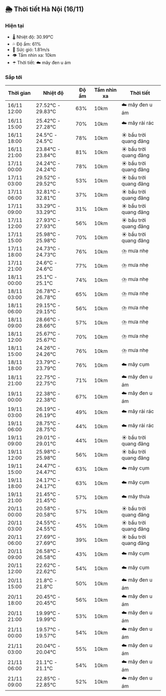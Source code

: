 ## 🌦️ Thời tiết Hà Nội (16/11)

### Hiện tại

- 🌡️ Nhiệt độ: 30.99℃
- 💦 Độ ẩm: 61%
- 💨 Sức gió: 1.81m/s
- 👁️ Tầm nhìn xa: 10km
- ☂️ Thời tiết: ☁️ mây đen u ám

### Sắp tới

| Thời gian | Nhiệt độ | Độ ẩm | Tầm nhìn xa | Thời tiết |
| --- | --- | --- | --- | --- |
| 16/11 12:00 | 27.52℃ - 29.83℃ | 63% | 10km | ☁️ mây đen u ám |
| 16/11 15:00 | 25.42℃ - 27.28℃ | 70% | 10km | ☁️ mây rải rác |
| 16/11 18:00 | 24.5℃ - 24.5℃ | 78% | 10km | ☀️ bầu trời quang đãng |
| 16/11 21:00 | 23.84℃ - 23.84℃ | 81% | 10km | ☀️ bầu trời quang đãng |
| 17/11 00:00 | 24.24℃ - 24.24℃ | 78% | 10km | ☀️ bầu trời quang đãng |
| 17/11 03:00 | 29.52℃ - 29.52℃ | 53% | 10km | ☀️ bầu trời quang đãng |
| 17/11 06:00 | 32.81℃ - 32.81℃ | 37% | 10km | ☀️ bầu trời quang đãng |
| 17/11 09:00 | 33.29℃ - 33.29℃ | 31% | 10km | ☀️ bầu trời quang đãng |
| 17/11 12:00 | 27.93℃ - 27.93℃ | 56% | 10km | ☀️ bầu trời quang đãng |
| 17/11 15:00 | 25.98℃ - 25.98℃ | 70% | 10km | ☀️ bầu trời quang đãng |
| 17/11 18:00 | 24.73℃ - 24.73℃ | 76% | 10km | ⛈️ mưa nhẹ |
| 17/11 21:00 | 24.6℃ - 24.6℃ | 77% | 10km | ⛈️ mưa nhẹ |
| 18/11 00:00 | 25.1℃ - 25.1℃ | 74% | 10km | ⛈️ mưa nhẹ |
| 18/11 03:00 | 26.78℃ - 26.78℃ | 65% | 10km | ⛈️ mưa nhẹ |
| 18/11 06:00 | 29.15℃ - 29.15℃ | 56% | 10km | ⛈️ mưa nhẹ |
| 18/11 09:00 | 28.66℃ - 28.66℃ | 57% | 10km | ⛈️ mưa nhẹ |
| 18/11 12:00 | 25.67℃ - 25.67℃ | 70% | 10km | ⛈️ mưa nhẹ |
| 18/11 15:00 | 24.26℃ - 24.26℃ | 76% | 10km | ⛈️ mưa nhẹ |
| 18/11 18:00 | 23.79℃ - 23.79℃ | 76% | 10km | ☁️ mây cụm |
| 18/11 21:00 | 22.75℃ - 22.75℃ | 71% | 10km | ☁️ mây đen u ám |
| 19/11 00:00 | 22.38℃ - 22.38℃ | 67% | 10km | ☁️ mây đen u ám |
| 19/11 03:00 | 26.19℃ - 26.19℃ | 49% | 10km | ☁️ mây rải rác |
| 19/11 06:00 | 28.75℃ - 28.75℃ | 44% | 10km | ☁️ mây rải rác |
| 19/11 09:00 | 29.01℃ - 29.01℃ | 44% | 10km | ☀️ bầu trời quang đãng |
| 19/11 12:00 | 25.98℃ - 25.98℃ | 56% | 10km | ☀️ bầu trời quang đãng |
| 19/11 15:00 | 24.47℃ - 24.47℃ | 63% | 10km | ☁️ mây cụm |
| 19/11 18:00 | 24.17℃ - 24.17℃ | 63% | 10km | ☁️ mây cụm |
| 19/11 21:00 | 21.45℃ - 21.45℃ | 57% | 10km | ☁️ mây thưa |
| 20/11 00:00 | 20.58℃ - 20.58℃ | 57% | 10km | ☀️ bầu trời quang đãng |
| 20/11 03:00 | 24.55℃ - 24.55℃ | 45% | 10km | ☀️ bầu trời quang đãng |
| 20/11 06:00 | 27.69℃ - 27.69℃ | 39% | 10km | ☀️ bầu trời quang đãng |
| 20/11 09:00 | 26.58℃ - 26.58℃ | 43% | 10km | ☁️ mây cụm |
| 20/11 12:00 | 22.62℃ - 22.62℃ | 54% | 10km | ☁️ mây cụm |
| 20/11 15:00 | 21.8℃ - 21.8℃ | 50% | 10km | ☁️ mây đen u ám |
| 20/11 18:00 | 20.45℃ - 20.45℃ | 56% | 10km | ☁️ mây đen u ám |
| 20/11 21:00 | 19.99℃ - 19.99℃ | 53% | 10km | ☁️ mây đen u ám |
| 21/11 00:00 | 19.57℃ - 19.57℃ | 54% | 10km | ☁️ mây đen u ám |
| 21/11 03:00 | 20.04℃ - 20.04℃ | 55% | 10km | ☁️ mây đen u ám |
| 21/11 06:00 | 21.1℃ - 21.1℃ | 54% | 10km | ☁️ mây đen u ám |
| 21/11 09:00 | 22.85℃ - 22.85℃ | 52% | 10km | ☁️ mây đen u ám |
